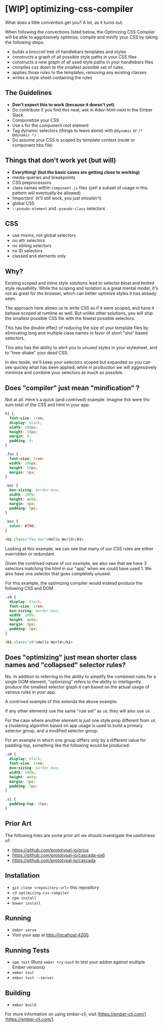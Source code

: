 # [WIP] optimizing-css-compiler

What does a little convention get you? A lot, as it turns out.

When following the conventions listed below, the Optimizing CSS Compiler
 will be able to aggressively optimize, compile and minify your CSS by
 taking the following steps:
 
- builds a broccoli tree of handlebars templates and styles
- constructs a graph of all possible style paths in your CSS files
- constructs a new graph of all used style paths in your handlebars files
- compiles css down to the smallest possible set of rules.
- applies those rules to the templates, removing any existing classes
- writes a style sheet containing the rules

## The Guidelines

- **Don't expect this to work (because it doesn't yet)**
- Do contribute if you find this neat, ask in #dev-html-next in the Ember Slack
- Componetize your CSS
- Use `&` for the component root element
- Tag dynamic selectors (things to leave alone) with `@dynamic` or `/* @dynamic */`
- Do assume your CSS is scoped by template context (route or component hbs file)

## Things that don't work yet (but will)

- **Everything! (but the basic cases are getting close to working)**
- media-queries and breakpoints
- CSS preprocessors
- class names within `component.js` files (yet! a subset of usage in this pattern will eventually be allowed)
- !important` (it'll still work, you just shouldn't)
- global CSS
-  `::pseudo-element` and `:pseudo-class` selectors

## CSS

- use mixins, not global selectors
- no attr selectors
- no sibling selectors
- no ID selectors
- classed and elements only

## Why?

Existing scoped and inline style solutions lead to selector bloat and limited
style reusability.  While the scoping and isolation is a great mental model,
it's not as great for the browser, which can better optimize styles it has
already seen.

The approach here allows us to write CSS as if it were scoped, and have it
behave scoped at runtime as well.  But unlike other solutions, you will ship
the smallest possible CSS file with the fewest possible selectors.

This has the double effect of reducing the size of your template files
by eliminating long and multiple class names in favor of short "sha" based
selectors.

This also has the ability to alert you to unused styles in your stylesheet,
and to "tree-shake" your dead CSS.

In dev mode, we'll keep your selectors scoped but expanded so you can
see quickly what has been applied, while in production we will aggressively
minimize and combine your selectors as much as possible.

## Does "compiler" just mean "minification" ?

Not at all.  Here's a quick (and contrived) example. Imagine this were
ths sum total of the CSS and html in your app:

```css
h1 {
  font-size: 1rem;
  display: block;
  width: 100px;
  height: 50px;
  margin: 0;
  padding: 0;
}

.foo {
  font-size: 1rem;
  width: 100px;
  height: 50px;
  margin: 5px;
}

.bar {
  box-sizing: border-box;
  width: 100%;
  height: auto;
  margin: 5px;
  padding: 5px;
}

.baz {
  color: #f00;
}
```

```html
<h1 class="foo bar">Hello World</h1>
```

Looking at this example, we can see that many of our CSS rules are either
overridden or redundant.

Given the contrived nature of our example, we also see that we have 3
selectors matching the html in our "app" when we could have used 1. We
also have one selector that goes completely unused.

For this example, the optimizing compiler would instead produce the following
CSS and DOM.

```css
.s0 {
  display: block;
  font-size: 1rem;
  box-sizing: border-box;
  width: 100%;
  height: auto;
  margin: 5px;
  padding: 5px;
}
```

```html
<h1 class="s0">Hello World</h1>
```

## Does "optimizing" just mean shorter class names and "collapsed" selector rules?

No. In addition to referring to the ability to simplify the combined rules
 for a single DOM element, "optimizing" refers to the ability to intelligently
 produce the smallest selector graph it can based on the actual usage of
 various rules in your app.
 
 A contrived example of this extends the above example.
 
 If any other elements use the same "rule set" as `s0`, they will also
use `s0`.

For the case where another element is just one style prop different from `s0`,
  a clustering algorithm based on app usage is used to build a primary 
  selector group, and a modified selector group.
  
For an example in which one group differs only by a different value for 
padding-top, something like the following would be produced:

```css
.s0 {
  display: block;
  font-size: 1rem;
  box-sizing: border-box;
  width: 100%;
  height: auto;
  margin: 5px;
  padding: 5px;
}

.s1 {
  padding-top: 10px;
}
```

## Prior Art

The following links are some prior art we should investigate the usefulness of:

- https://github.com/prototypal-io/prius
- https://github.com/prototypal-io/cascada-es6
- https://github.com/prototypal-io/cascada


## Installation

* `git clone <repository-url>` this repository
* `cd optimizing-css-compiler`
* `npm install`
* `bower install`

## Running

* `ember serve`
* Visit your app at [http://localhost:4200](http://localhost:4200).

## Running Tests

* `npm test` (Runs `ember try:each` to test your addon against multiple Ember versions)
* `ember test`
* `ember test --server`

## Building

* `ember build`

For more information on using ember-cli, visit [https://ember-cli.com/](https://ember-cli.com/).
